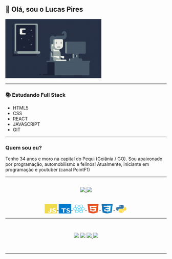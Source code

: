 ## 👋 Olá, sou o Lucas Pires


<img alt="Night Coding" src="https://raw.githubusercontent.com/AVS1508/AVS1508/master/assets/Night-Coding.gif"/>

<hr>

### 📚 Estudando Full Stack 
- HTML5
- CSS
- REACT
- JAVASCRIPT
- GIT


<hr>



### Quem sou eu?

Tenho 34 anos e moro na capital do Pequi (Goiânia / GO). Sou apaixonado por programação, automobilismo e felinos!
Atualmente, iniciante em programação e youtuber (canal PointF1)



<hr>
<br>

<div align="center">
  <a href="https://github.com/LucasVPSilva">
  <img height="150em" src="https://github-readme-stats.vercel.app/api?username=LucasVPSilva&show_icons=true&theme=dark&include_all_commits=true&count_private=true"/>
  <img height="150em" src="https://github-readme-stats.vercel.app/api/top-langs/?username=LucasVPSilva&layout=compact&langs_count=7&theme=dark"/>
</div><br>
 <div align="center" style="display: inline_block"><br>
  <img align="center" alt="Rodrigo-Js" height="30" width="40" src="https://raw.githubusercontent.com/devicons/devicon/master/icons/javascript/javascript-plain.svg" target= "blanq">
  <img align="center" alt="Rodrigo-Ts" height="30" width="40" src="https://raw.githubusercontent.com/devicons/devicon/master/icons/typescript/typescript-plain.svg">
  <img align="center" alt="Rodrigo-React" height="30" width="40" src="https://raw.githubusercontent.com/devicons/devicon/master/icons/react/react-original.svg">
  <img align="center" alt="Rodrigo-HTML" height="30" width="40" src="https://raw.githubusercontent.com/devicons/devicon/master/icons/html5/html5-original.svg">
  <img align="center" alt="Rodrigo-CSS" height="30" width="40" src="https://raw.githubusercontent.com/devicons/devicon/master/icons/css3/css3-original.svg">
  <img align="center" alt="Rodrigo-Python" height="30" width="40" src="https://raw.githubusercontent.com/devicons/devicon/master/icons/python/python-original.svg">
 </div>
  <hr>
 <br>
 
<div align="center"> 

<a href="https://www.instagram.com/lucasvspires" target="_blank"><img src="https://img.shields.io/badge/-Instagram-%23E4405F?style=for-the-badge&logo=instagram&logoColor=white" target="_blank"></a>
<a href = "mailto:lucasvps@gmail.com"><img src="https://img.shields.io/badge/-Gmail-%23333?style=for-the-badge&logo=gmail&logoColor=white" target="_blank"></a>
<a href="https://www.linkedin.com/in/lucas-vinicius-pires-50988778/" target="_blank"><img src="https://img.shields.io/badge/-LinkedIn-%230077B5?style=for-the-badge&logo=linkedin&logoColor=white" target="_blank">
<a href="https://youtube.com/pointf1" target="_blank"><img src="https://img.shields.io/badge/YouTube-FF0000?style=for-the-badge&logo=youtube&logoColor=white" target="_blank">


</div>
    


 </div>
<br>
 <hr>
<!---
LucasVPSilva/LucasVPSilva is a ✨ special ✨ repository because its `README.md` (this file) appears on your GitHub profile.
You can click the Preview link to take a look at your changes.
--->

